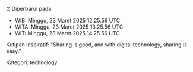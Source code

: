 ⏰ Diperbarui pada:
- WIB: Minggu, 23 Maret 2025 12.25.56 UTC
- WITA: Minggu, 23 Maret 2025 13.25.56 UTC
- WIT: Minggu, 23 Maret 2025 14.25.56 UTC

Kutipan Inspiratif:
"Sharing is good, and with digital technology, sharing is easy."


Kategori: technology

